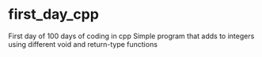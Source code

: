 # first_day_cpp
First day of 100 days of coding in cpp
Simple program that adds to integers using different void and return-type functions
